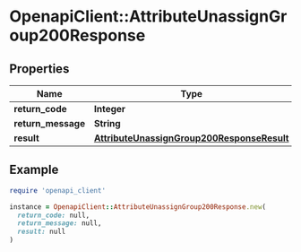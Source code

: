 # OpenapiClient::AttributeUnassignGroup200Response

## Properties

| Name | Type | Description | Notes |
| ---- | ---- | ----------- | ----- |
| **return_code** | **Integer** |  | [optional] |
| **return_message** | **String** |  | [optional] |
| **result** | [**AttributeUnassignGroup200ResponseResult**](AttributeUnassignGroup200ResponseResult.md) |  | [optional] |

## Example

```ruby
require 'openapi_client'

instance = OpenapiClient::AttributeUnassignGroup200Response.new(
  return_code: null,
  return_message: null,
  result: null
)
```

